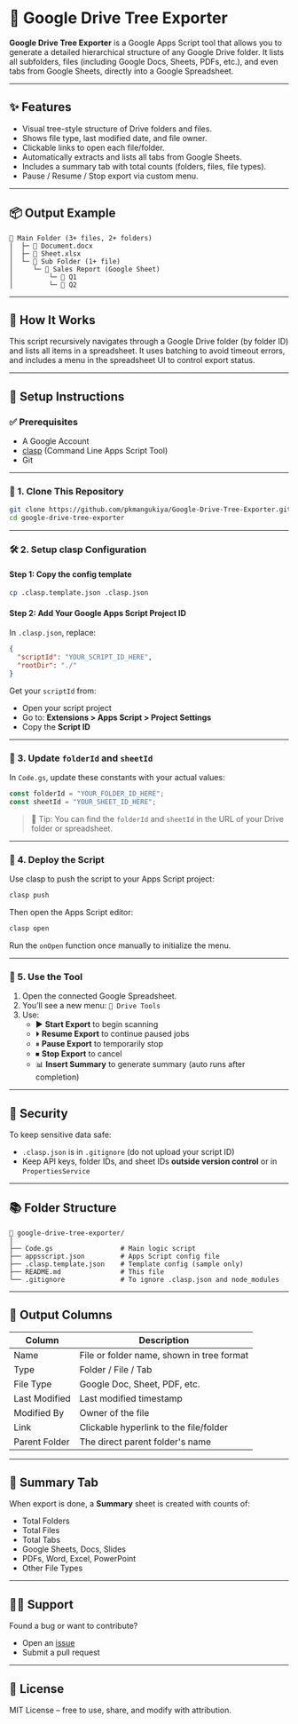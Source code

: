 # 📁 Google Drive Tree Exporter

**Google Drive Tree Exporter** is a Google Apps Script tool that allows you to generate a detailed hierarchical structure of any Google Drive folder. It lists all subfolders, files (including Google Docs, Sheets, PDFs, etc.), and even tabs from Google Sheets, directly into a Google Spreadsheet.

---

## ✨ Features

- Visual tree-style structure of Drive folders and files.
- Shows file type, last modified date, and file owner.
- Clickable links to open each file/folder.
- Automatically extracts and lists all tabs from Google Sheets.
- Includes a summary tab with total counts (folders, files, file types).
- Pause / Resume / Stop export via custom menu.

---

## 📦 Output Example

```
📁 Main Folder (3+ files, 2+ folders)
│  ├─ 📄 Document.docx
│  ├─ 📄 Sheet.xlsx
│  └─ 📁 Sub Folder (1+ file)
│     └─ 📄 Sales Report (Google Sheet)
│         └─ 🎫 Q1
│         └─ 🎫 Q2
```

---

## 🚀 How It Works

This script recursively navigates through a Google Drive folder (by folder ID) and lists all items in a spreadsheet. It uses batching to avoid timeout errors, and includes a menu in the spreadsheet UI to control export status.

---

## 🔧 Setup Instructions

### ✅ Prerequisites

- A Google Account
- [clasp](https://developers.google.com/apps-script/guides/clasp) (Command Line Apps Script Tool)
- Git

---

### 📁 1. Clone This Repository

```bash
git clone https://github.com/pkmangukiya/Google-Drive-Tree-Exporter.git
cd google-drive-tree-exporter
```

---

### 🛠 2. Setup clasp Configuration

#### Step 1: Copy the config template

```bash
cp .clasp.template.json .clasp.json
```

#### Step 2: Add Your Google Apps Script Project ID

In `.clasp.json`, replace:

```json
{
  "scriptId": "YOUR_SCRIPT_ID_HERE",
  "rootDir": "./"
}
```

Get your `scriptId` from:
- Open your script project
- Go to: **Extensions > Apps Script > Project Settings**
- Copy the **Script ID**

---

### 🧠 3. Update `folderId` and `sheetId`

In `Code.gs`, update these constants with your actual values:

```js
const folderId = "YOUR_FOLDER_ID_HERE";
const sheetId = "YOUR_SHEET_ID_HERE";
```

> 📝 Tip: You can find the `folderId` and `sheetId` in the URL of your Drive folder or spreadsheet.

---

### 🔁 4. Deploy the Script

Use clasp to push the script to your Apps Script project:

```bash
clasp push
```

Then open the Apps Script editor:

```bash
clasp open
```

Run the `onOpen` function once manually to initialize the menu.

---

### 📄 5. Use the Tool

1. Open the connected Google Spreadsheet.
2. You’ll see a new menu: `📂 Drive Tools`
3. Use:
   - ▶ **Start Export** to begin scanning
   - ⏵ **Resume Export** to continue paused jobs
   - ⏸ **Pause Export** to temporarily stop
   - ⏹ **Stop Export** to cancel
   - 📊 **Insert Summary** to generate summary (auto runs after completion)

---

## 🔐 Security

To keep sensitive data safe:

- `.clasp.json` is in `.gitignore` (do not upload your script ID)
- Keep API keys, folder IDs, and sheet IDs **outside version control** or in `PropertiesService`

---

## 📚 Folder Structure

```
📁 google-drive-tree-exporter/
│
├── Code.gs                 # Main logic script
├── appsscript.json         # Apps Script config file
├── .clasp.template.json    # Template config (sample only)
├── README.md               # This file
└── .gitignore              # To ignore .clasp.json and node_modules
```

---

## 🧾 Output Columns

| Column          | Description                                      |
|----------------|--------------------------------------------------|
| Name            | File or folder name, shown in tree format        |
| Type            | Folder / File / Tab                              |
| File Type       | Google Doc, Sheet, PDF, etc.                     |
| Last Modified   | Last modified timestamp                          |
| Modified By     | Owner of the file                                |
| Link            | Clickable hyperlink to the file/folder           |
| Parent Folder   | The direct parent folder's name                  |

---

## 🧮 Summary Tab

When export is done, a **Summary** sheet is created with counts of:

- Total Folders
- Total Files
- Total Tabs
- Google Sheets, Docs, Slides
- PDFs, Word, Excel, PowerPoint
- Other File Types

---

## 🙋‍♂️ Support

Found a bug or want to contribute?
- Open an [issue](https://github.com/pkmangukiya/Google-Drive-Tree-Exporter/issues)
- Submit a pull request

---

## 📝 License

MIT License – free to use, share, and modify with attribution.

